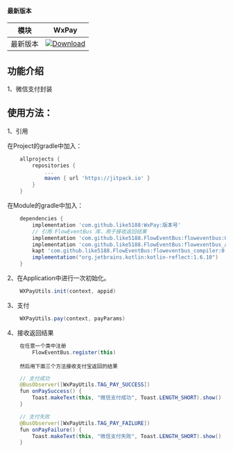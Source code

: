 #### 最新版本

模块|WxPay
---|---
最新版本|[![Download](https://jitpack.io/v/like5188/WxPay.svg)](https://jitpack.io/#like5188/WxPay)

## 功能介绍

1、微信支付封装

## 使用方法：

1、引用

在Project的gradle中加入：
```groovy
    allprojects {
        repositories {
            ...
            maven { url 'https://jitpack.io' }
        }
    }
```
在Module的gradle中加入：
```groovy
    dependencies {
        implementation 'com.github.like5188:WxPay:版本号'
        // 引用 FlowEventBus 库，用于接收返回结果
        implementation 'com.github.like5188.FlowEventBus:floweventbus:0.0.3'
        implementation 'com.github.like5188.FlowEventBus:floweventbus_annotations:0.0.3'
        kapt 'com.github.like5188.FlowEventBus:floweventbus_compiler:0.0.3'
        implementation("org.jetbrains.kotlin:kotlin-reflect:1.6.10")
    }
```

2、在Application中进行一次初始化。
```java
    WXPayUtils.init(context, appid)
```

3、支付
```java
    WXPayUtils.pay(context, payParams)
```

4、接收返回结果
```java
    在任意一个类中注册
        FlowEventBus.register(this)
```
        然后用下面三个方法接收支付宝返回的结果
```java
    // 支付成功
    @BusObserver([WxPayUtils.TAG_PAY_SUCCESS])
    fun onPaySuccess() {
        Toast.makeText(this, "微信支付成功", Toast.LENGTH_SHORT).show()
    }
```
```java
    // 支付失败
    @BusObserver([WxPayUtils.TAG_PAY_FAILURE])
    fun onPayFailure() {
        Toast.makeText(this, "微信支付失败", Toast.LENGTH_SHORT).show()
    }
```